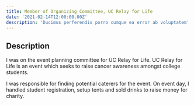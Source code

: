 ```yaml
---
title: Member of Organizing Committee, UC Relay for Life
date: '2021-02-14T12:00:00.00Z'
description: 'Ducimus perferendis porro cumque ea error ab voluptatem'
---
```


## Description

<p>I was on the event planning committee for UC Relay for Life. UC Relay for Life is an event which seeks to raise cancer awareness amongst college students.</p>

<p>I was responsible for finding potential caterers for the event. On event day, I handled student registration, setup tents and sold drinks to raise money for charity.</p>

